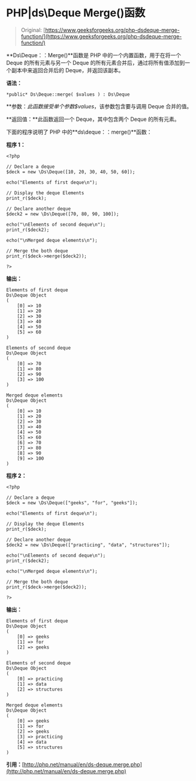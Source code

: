 # PHP|ds\Deque Merge()函数

> Original: [https://www.geeksforgeeks.org/php-dsdeque-merge-function/](https://www.geeksforgeeks.org/php-dsdeque-merge-function/)

**Ds\Deque：：Merge()**函数是 PHP 中的一个内置函数，用于在将一个 Deque 的所有元素与另一个 Deque 的所有元素合并后，通过将所有值添加到一个副本中来返回合并后的 Deque，并返回该副本。

**语法：**

```
*public* Ds\Deque::merge( $values ) : Ds\Deque
```

**参数：**此函数接受单个参数*$values*，该参数包含要与调用 Deque 合并的值。

**返回值：**此函数返回一个 Deque，其中包含两个 Deque 的所有元素。

下面的程序说明了 PHP 中的**ds\deque：：merge()**函数：

**程序 1：**

```
<?php

// Declare a deque
$deck = new \Ds\Deque([10, 20, 30, 40, 50, 60]);

echo("Elements of first deque\n");

// Display the deque Elements
print_r($deck);

// Declare another deque
$deck2 = new \Ds\Deque([70, 80, 90, 100]);

echo("\nElements of second deque\n");
print_r($deck2);

echo("\nMerged deque elements\n");

// Merge the both deque
print_r($deck->merge($deck2));

?>
```

**输出：**

```
Elements of first deque
Ds\Deque Object
(
    [0] => 10
    [1] => 20
    [2] => 30
    [3] => 40
    [4] => 50
    [5] => 60
)

Elements of second deque
Ds\Deque Object
(
    [0] => 70
    [1] => 80
    [2] => 90
    [3] => 100
)

Merged deque elements
Ds\Deque Object
(
    [0] => 10
    [1] => 20
    [2] => 30
    [3] => 40
    [4] => 50
    [5] => 60
    [6] => 70
    [7] => 80
    [8] => 90
    [9] => 100
)

```

**程序 2：**

```
<?php

// Declare a deque
$deck = new \Ds\Deque(["geeks", "for", "geeks"]);

echo("Elements of first deque\n");

// Display the deque Elements
print_r($deck);

// Declare another deque
$deck2 = new \Ds\Deque(["practicing", "data", "structures"]);

echo("\nElements of second deque\n");
print_r($deck2);

echo("\nMerged deque elements\n");

// Merge the both deque
print_r($deck->merge($deck2));

?>
```

**输出：**

```
Elements of first deque
Ds\Deque Object
(
    [0] => geeks
    [1] => for
    [2] => geeks
)

Elements of second deque
Ds\Deque Object
(
    [0] => practicing
    [1] => data
    [2] => structures
)

Merged deque elements
Ds\Deque Object
(
    [0] => geeks
    [1] => for
    [2] => geeks
    [3] => practicing
    [4] => data
    [5] => structures
)

```

**引用：**[http://php.net/manual/en/ds-deque.merge.php](http://php.net/manual/en/ds-deque.merge.php)
